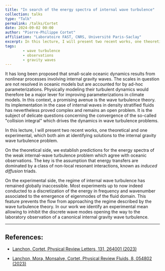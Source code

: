 ```yaml
---
title: "In search of the energy spectra of internal wave turbulence"
collection: talks
type: "Talk"
permalink: /talks/Cortet
date: 2024-09-02 00:00
author: "Pierre-Philippe Cortet" 
affiliation: "Laboratoire FAST, CNRS, Université Paris-Saclay"
excerpt: In this lecture, I will present two recent works, one theoretical and one experimental, which both aim at identifying solutions to the internal gravity wave turbulence problem.
tags:
        - wave turbulence
        - observations
        - gravity waves
---
```


It has long been proposed that small-scale oceanic dynamics results from
nonlinear processes involving internal gravity waves. The scales in
question are not resolved in oceanic models but are accounted for by
ad-hoc parameterizations. Physically modeling their turbulent dynamics
would therefore be a major lever for improving parameterizations in
climate models. In this context, a promising avenue is the wave
turbulence theory. Its implementation in the case of internal waves in
density stratified fluids has nevertheless proved complex and remains an
open problem. It is the subject of delicate questions concerning the
convergence of the so-called "collision integral" which drives the
dynamics in wave turbulence problems.

In this lecture, I will present two recent works, one theoretical and
one experimental, which both aim at identifying solutions to the
internal gravity wave turbulence problem.

On the theoretical side, we establish predictions for the energy spectra
of the weak internal-wave turbulence problem which agree with oceanic
observations. The key is the assumption that energy transfers are
dominated by a class of non-local resonant interactions, known as
*induced diffusion* triads.

On the experimental side, the regime of internal wave turbulence has
remained globally inaccessible. Most experiments up to now indeed
conducted to a discretization of the energy in frequency and wavenumber
associated to the emergence of eigenmodes of the fluid domain. This
feature prevents the flow from approaching the regime described by the
wave turbulence theory. In our work we identify an experimental mean
allowing to inhibit the discrete wave modes opening the way to the
laboratory observation of a canonical internal gravity wave turbulence.

--- 

## References:

- [Lanchon, Cortet, Physical Review Letters, 131, 264001 (2023)](https://journals.aps.org/prl/pdf/10.1103/PhysRevLett.131.264001)

- [Lanchon, Mora, Monsalve, Cortet, Physical Review Fluids, 8, 054802 (2023)](https://journals.aps.org/prfluids/pdf/10.1103/PhysRevFluids.8.054802)
